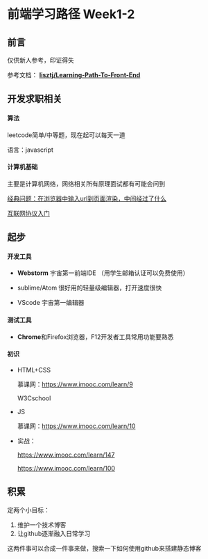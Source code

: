 # 前端学习路径 Week1-2

## 前言

仅供新人参考，印证得失

参考文档： **[lisztj/Learning-Path-To-Front-End](https://zhuanlan.zhihu.com/p/21935921)**

## 开发求职相关

#### 算法

leetcode简单/中等题，现在起可以每天一道

语言：javascript

#### 计算机基础

主要是计算机网络，网络相关所有原理面试都有可能会问到

[经典问题：在浏览器中输入url到页面渲染，中间经过了什么](https://link.zhihu.com/?target=https%3A//github.com/skyline75489/what-happens-when-zh_CN)

[互联网协议入门](http://www.ruanyifeng.com/blog/2012/05/internet_protocol_suite_part_i.html)

## 起步

#### 开发工具

* **Webstorm** 宇宙第一前端IDE （用学生邮箱认证可以免费使用）

* sublime/Atom  很好用的轻量级编辑器，打开速度很快

* VScode  宇宙第一编辑器

#### 测试工具

* **Chrome**和Firefox浏览器，F12开发者工具常用功能要熟悉

#### 初识

* HTML+CSS

  慕课网：https://www.imooc.com/learn/9

  W3Cschool

* JS

  慕课网：https://www.imooc.com/learn/10

* 实战：

  https://www.imooc.com/learn/147

  https://www.imooc.com/learn/100

## 积累

定两个小目标：

1. 维护一个技术博客
2. 让github逐渐融入日常学习

这两件事可以合成一件事来做，搜索一下如何使用github来搭建静态博客
